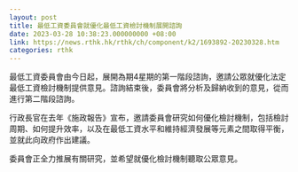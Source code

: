 ```yaml
---
layout: post
title: 最低工資委員會就優化最低工資檢討機制展開諮詢
date: 2023-03-28 10:38:23.000000000 +08:00
link: https://news.rthk.hk/rthk/ch/component/k2/1693892-20230328.htm
categories: rthk
---
```


最低工資委員會由今日起，展開為期4星期的第一階段諮詢，邀請公眾就優化法定最低工資檢討機制提供意見。諮詢結束後，委員會將分析及歸納收到的意見，從而進行第二階段諮詢。

行政長官在去年《施政報告》宣布，邀請委員會研究如何優化檢討機制，包括檢討周期、如何提升效率，以及在最低工資水平和維持經濟發展等元素之間取得平衡，並就此向政府作出建議。

委員會正全力推展有關研究，並希望就優化檢討機制聽取公眾意見。
